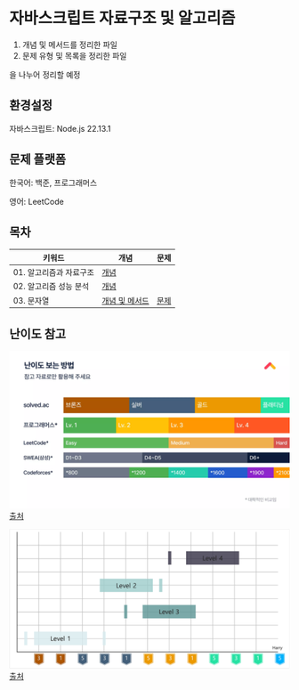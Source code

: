 # 자바스크립트 자료구조 및 알고리즘

1. 개념 및 메서드를 정리한 파일
2. 문제 유형 및 목록을 정리한 파일

을 나누어 정리할 예정

## 환경설정

자바스크립트: Node.js 22.13.1

## 문제 플랫폼

한국어: 백준, 프로그래머스

영어: LeetCode

## 목차

| 키워드            | 개념                                     | 문제                     | 
|----------------|----------------------------------------|------------------------|
| 01. 알고리즘과 자료구조 | [개념](/01.Intro/개념.md)                  |                        |
| 02. 알고리즘 성능 분석 | [개념](/02.Analyze_of_Algorithm/개념.md)   |                        |
| 03. 문자열        | [개념 및 메서드](/03.String/개념%20및%20메서드.md) | [문제](/03/String/문제.md) |


<!--
1. [배열](/04.Array/문제목록.md)
2. [재귀]()
3. [연결리스트]()
4. [스택]()
5. [큐]()
6. [트리]()
-->

## 난이도 참고

![Image](/난이도%20참고%2001.webp)
[출처](https://www.slideshare.net/slideshow/kucc-2022-4/251739276)

![Image](/난이도%20참고%2002.png)
[출처](https://haesoo9410.tistory.com/351)

<!-- 혹시 모를 진행상태바 표기 예제
![](https://progress-bar.xyz/26/?scale=27&&width=500&color=babaca&suffix=/27) -->
